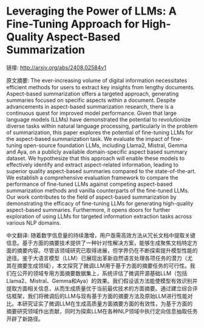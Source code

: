 # Leveraging the Power of LLMs: A Fine-Tuning Approach for High-Quality Aspect-Based Summarization

链接: http://arxiv.org/abs/2408.02584v1

原文摘要:
The ever-increasing volume of digital information necessitates efficient
methods for users to extract key insights from lengthy documents. Aspect-based
summarization offers a targeted approach, generating summaries focused on
specific aspects within a document. Despite advancements in aspect-based
summarization research, there is a continuous quest for improved model
performance. Given that large language models (LLMs) have demonstrated the
potential to revolutionize diverse tasks within natural language processing,
particularly in the problem of summarization, this paper explores the potential
of fine-tuning LLMs for the aspect-based summarization task. We evaluate the
impact of fine-tuning open-source foundation LLMs, including Llama2, Mistral,
Gemma and Aya, on a publicly available domain-specific aspect based summary
dataset. We hypothesize that this approach will enable these models to
effectively identify and extract aspect-related information, leading to
superior quality aspect-based summaries compared to the state-of-the-art. We
establish a comprehensive evaluation framework to compare the performance of
fine-tuned LLMs against competing aspect-based summarization methods and
vanilla counterparts of the fine-tuned LLMs. Our work contributes to the field
of aspect-based summarization by demonstrating the efficacy of fine-tuning LLMs
for generating high-quality aspect-based summaries. Furthermore, it opens doors
for further exploration of using LLMs for targeted information extraction tasks
across various NLP domains.

中文翻译:
随着数字信息量的持续激增，用户亟需高效方法从冗长文档中提取关键信息。基于方面的摘要技术提供了一种针对性解决方案，能够生成聚焦文档特定方面的摘要内容。尽管该领域研究已取得进展，但学界仍在不断探索提升模型性能的途径。鉴于大语言模型（LLM）已展现出革新自然语言处理各项任务的潜力（尤其在摘要生成领域），本文探究了微调LLM用于基于方面的摘要任务的可行性。我们在公开的领域专用方面摘要数据集上，系统评估了微调开源基础LLM（包括Llama2、Mistral、Gemma和Aya）的效果。我们假设该方法能使模型有效识别并提取方面相关信息，从而生成质量优于当前最优技术的方面摘要。通过建立综合评估框架，我们将微调后的LLM与现有基于方面的摘要方法及原始LLM进行性能对比。本研究证实了微调LLM在生成高质量方面摘要方面的有效性，为基于方面的摘要研究领域作出贡献，同时为探索LLM在各种NLP领域中执行定向信息抽取任务开辟了新路径。
